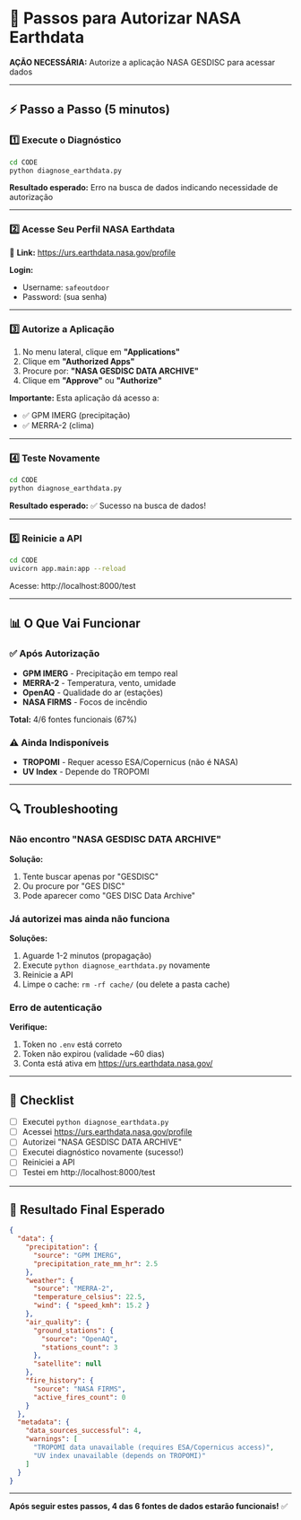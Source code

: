 # 🔐 Passos para Autorizar NASA Earthdata

**AÇÃO NECESSÁRIA:** Autorize a aplicação NASA GESDISC para acessar dados

---

## ⚡ Passo a Passo (5 minutos)

### 1️⃣ Execute o Diagnóstico

```bash
cd CODE
python diagnose_earthdata.py
```

**Resultado esperado:** Erro na busca de dados indicando necessidade de autorização

---

### 2️⃣ Acesse Seu Perfil NASA Earthdata

🔗 **Link:** https://urs.earthdata.nasa.gov/profile

**Login:**
- Username: `safeoutdoor`
- Password: (sua senha)

---

### 3️⃣ Autorize a Aplicação

1. No menu lateral, clique em **"Applications"**
2. Clique em **"Authorized Apps"**
3. Procure por: **"NASA GESDISC DATA ARCHIVE"**
4. Clique em **"Approve"** ou **"Authorize"**

**Importante:** Esta aplicação dá acesso a:
- ✅ GPM IMERG (precipitação)
- ✅ MERRA-2 (clima)

---

### 4️⃣ Teste Novamente

```bash
cd CODE
python diagnose_earthdata.py
```

**Resultado esperado:** ✅ Sucesso na busca de dados!

---

### 5️⃣ Reinicie a API

```bash
cd CODE
uvicorn app.main:app --reload
```

Acesse: http://localhost:8000/test

---

## 📊 O Que Vai Funcionar

### ✅ Após Autorização

- **GPM IMERG** - Precipitação em tempo real
- **MERRA-2** - Temperatura, vento, umidade
- **OpenAQ** - Qualidade do ar (estações)
- **NASA FIRMS** - Focos de incêndio

**Total:** 4/6 fontes funcionais (67%)

### ⚠️ Ainda Indisponíveis

- **TROPOMI** - Requer acesso ESA/Copernicus (não é NASA)
- **UV Index** - Depende do TROPOMI

---

## 🔍 Troubleshooting

### Não encontro "NASA GESDISC DATA ARCHIVE"

**Solução:**
1. Tente buscar apenas por "GESDISC"
2. Ou procure por "GES DISC"
3. Pode aparecer como "GES DISC Data Archive"

### Já autorizei mas ainda não funciona

**Soluções:**
1. Aguarde 1-2 minutos (propagação)
2. Execute `python diagnose_earthdata.py` novamente
3. Reinicie a API
4. Limpe o cache: `rm -rf cache/` (ou delete a pasta cache)

### Erro de autenticação

**Verifique:**
1. Token no `.env` está correto
2. Token não expirou (validade ~60 dias)
3. Conta está ativa em https://urs.earthdata.nasa.gov/

---

## 📝 Checklist

- [ ] Executei `python diagnose_earthdata.py`
- [ ] Acessei https://urs.earthdata.nasa.gov/profile
- [ ] Autorizei "NASA GESDISC DATA ARCHIVE"
- [ ] Executei diagnóstico novamente (sucesso!)
- [ ] Reiniciei a API
- [ ] Testei em http://localhost:8000/test

---

## 🎯 Resultado Final Esperado

```json
{
  "data": {
    "precipitation": {
      "source": "GPM IMERG",
      "precipitation_rate_mm_hr": 2.5
    },
    "weather": {
      "source": "MERRA-2",
      "temperature_celsius": 22.5,
      "wind": { "speed_kmh": 15.2 }
    },
    "air_quality": {
      "ground_stations": {
        "source": "OpenAQ",
        "stations_count": 3
      },
      "satellite": null
    },
    "fire_history": {
      "source": "NASA FIRMS",
      "active_fires_count": 0
    }
  },
  "metadata": {
    "data_sources_successful": 4,
    "warnings": [
      "TROPOMI data unavailable (requires ESA/Copernicus access)",
      "UV index unavailable (depends on TROPOMI)"
    ]
  }
}
```

---

**Após seguir estes passos, 4 das 6 fontes de dados estarão funcionais!** ✅
